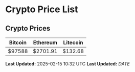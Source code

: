 # Crypto Price List

## Crypto Prices
| Bitcoin | Ethereum | Litecoin |
| ------- | -------- | -------- |
| $97588 | $2701.91 | $132.68 |
**Last Updated:** 2025-02-15 10:32 UTC
**Last Updated:** $DATE$

